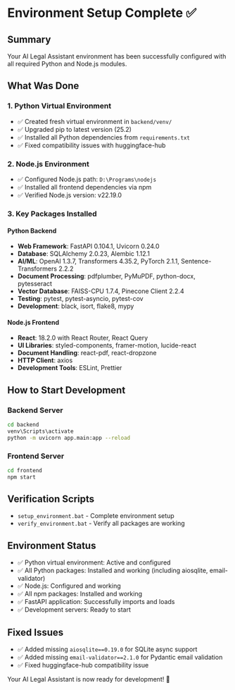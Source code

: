# Environment Setup Complete ✅

## Summary
Your AI Legal Assistant environment has been successfully configured with all required Python and Node.js modules.

## What Was Done

### 1. Python Virtual Environment
- ✅ Created fresh virtual environment in `backend/venv/`
- ✅ Upgraded pip to latest version (25.2)
- ✅ Installed all Python dependencies from `requirements.txt`
- ✅ Fixed compatibility issues with huggingface-hub

### 2. Node.js Environment
- ✅ Configured Node.js path: `D:\Programs\nodejs`
- ✅ Installed all frontend dependencies via npm
- ✅ Verified Node.js version: v22.19.0

### 3. Key Packages Installed

#### Python Backend
- **Web Framework**: FastAPI 0.104.1, Uvicorn 0.24.0
- **Database**: SQLAlchemy 2.0.23, Alembic 1.12.1
- **AI/ML**: OpenAI 1.3.7, Transformers 4.35.2, PyTorch 2.1.1, Sentence-Transformers 2.2.2
- **Document Processing**: pdfplumber, PyMuPDF, python-docx, pytesseract
- **Vector Database**: FAISS-CPU 1.7.4, Pinecone Client 2.2.4
- **Testing**: pytest, pytest-asyncio, pytest-cov
- **Development**: black, isort, flake8, mypy

#### Node.js Frontend
- **React**: 18.2.0 with React Router, React Query
- **UI Libraries**: styled-components, framer-motion, lucide-react
- **Document Handling**: react-pdf, react-dropzone
- **HTTP Client**: axios
- **Development Tools**: ESLint, Prettier

## How to Start Development

### Backend Server
```bash
cd backend
venv\Scripts\activate
python -m uvicorn app.main:app --reload
```

### Frontend Server
```bash
cd frontend
npm start
```

## Verification Scripts
- `setup_environment.bat` - Complete environment setup
- `verify_environment.bat` - Verify all packages are working

## Environment Status
- ✅ Python virtual environment: Active and configured
- ✅ All Python packages: Installed and working (including aiosqlite, email-validator)
- ✅ Node.js: Configured and working
- ✅ All npm packages: Installed and working
- ✅ FastAPI application: Successfully imports and loads
- ✅ Development servers: Ready to start

## Fixed Issues
- ✅ Added missing `aiosqlite==0.19.0` for SQLite async support
- ✅ Added missing `email-validator==2.1.0` for Pydantic email validation
- ✅ Fixed huggingface-hub compatibility issue

Your AI Legal Assistant is now ready for development! 🚀
